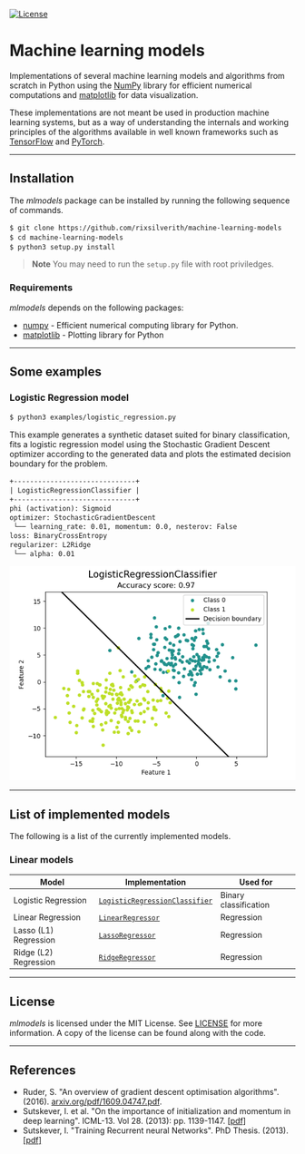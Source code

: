 [![License](https://img.shields.io/github/license/rixsilverith/machine-learning-models)](https://mit-license.org/)

# Machine learning models

Implementations of several machine learning models and algorithms from scratch in Python using the [NumPy](https://numpy.org/)
library for efficient numerical computations and [matplotlib](https://matplotlib.org/) for data visualization.

These implementations are not meant be used in production machine learning systems, but as a way of understanding
the internals and working principles of the algorithms available in well known frameworks such as
[TensorFlow](https://www.tensorflow.org/) and [PyTorch](https://pytorch.org/).

---

## Installation

The *mlmodels* package can be installed by running the following sequence of commands.

```bash
$ git clone https://github.com/rixsilverith/machine-learning-models
$ cd machine-learning-models
$ python3 setup.py install
```

> **Note** You may need to run the `setup.py` file with root priviledges.

### Requirements

*mlmodels* depends on the following packages:

- [numpy](https://numpy.org/) - Efficient numerical computing library for Python.
- [matplotlib](https://matplotlib.org/) - Plotting library for Python

---

## Some examples

### Logistic Regression model

```bash
$ python3 examples/logistic_regression.py
```
This example generates a synthetic dataset suited for binary classification, fits a logistic regression model
using the Stochastic Gradient Descent optimizer according to the generated data and plots the estimated decision 
boundary for the problem.

```
+------------------------------+
| LogisticRegressionClassifier |
+------------------------------+
phi (activation): Sigmoid
optimizer: StochasticGradientDescent
 └── learning_rate: 0.01, momentum: 0.0, nesterov: False
loss: BinaryCrossEntropy
regularizer: L2Ridge
 └── alpha: 0.01
```

<p><img src="imgs/logistic_regression_example.png" width="540"\></p>

---

## List of implemented models

The following is a list of the currently implemented models.

### Linear models

**Model** | **Implementation** | **Used for**
--- | --- | --- 
Logistic Regression | [`LogisticRegressionClassifier`](mlmodels/linear_models/logistic_regression.py) | Binary classification
Linear Regression | [`LinearRegressor`](mlmodels/linear_models/regression.py) | Regression
Lasso (L1) Regression | [`LassoRegressor`](mlmodels/linear_models/regression.py) | Regression
Ridge (L2) Regression | [`RidgeRegressor`](mlmodels/linear_models/regression.py) | Regression

---

## License

*mlmodels* is licensed under the MIT License. See [LICENSE](LICENSE) for more information. 
A copy of the license can be found along with the code.

---

## References

- Ruder, S. "An overview of gradient descent optimisation algorithms". (2016). [arxiv.org/pdf/1609.04747.pdf](https://arxiv.org/pdf/1609.04747.pdf).
- Sutskever, I. et al. "On the importance of initialization and momentum in deep learning". ICML-13. Vol 28. (2013): pp. 1139-1147. 
[[pdf]](https://www.cs.utoronto.ca/~ilya/pubs/2013/1051_2.pdf)
- Sutskever, I. "Training Recurrent neural Networks". PhD Thesis. (2013). [[pdf]](https://www.cs.utoronto.ca/~ilya/pubs/ilya_sutskever_phd_thesis.pdf)
